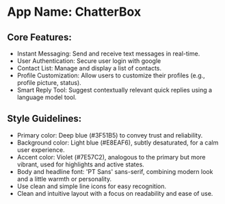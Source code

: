 # **App Name**: ChatterBox

## Core Features:

- Instant Messaging: Send and receive text messages in real-time.
- User Authentication: Secure user login with google
- Contact List: Manage and display a list of contacts.
- Profile Customization: Allow users to customize their profiles (e.g., profile picture, status).
- Smart Reply Tool: Suggest contextually relevant quick replies using a language model tool.

## Style Guidelines:

- Primary color: Deep blue (#3F51B5) to convey trust and reliability.
- Background color: Light blue (#E8EAF6), subtly desaturated, for a calm user experience.
- Accent color: Violet (#7E57C2), analogous to the primary but more vibrant, used for highlights and active states.
- Body and headline font: 'PT Sans' sans-serif, combining modern look and a little warmth or personality.
- Use clean and simple line icons for easy recognition.
- Clean and intuitive layout with a focus on readability and ease of use.